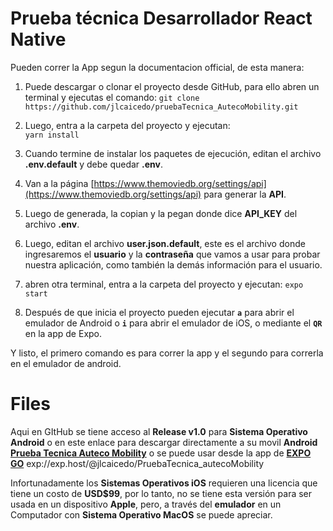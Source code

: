 # Prueba técnica Desarrollador React Native

Pueden correr la App segun la documentacion official, de esta manera:

1. Puede descargar o clonar el proyecto desde GitHub, para ello abren un terminal y ejecutas el comando:
   ``
   git clone https://github.com/jlcaicedo/pruebaTecnica_AutecoMobility.git
   ``

2. Luego, entra a la carpeta del proyecto y ejecutan:  
``
yarn install
``
3. Cuando termine de instalar los paquetes de ejecución, editan el archivo **.env.default** y debe quedar **.env**.
4. Van a la página [https://www.themoviedb.org/settings/api](https://www.themoviedb.org/settings/api) para generar la **API**.
5. Luego de generada, la copian y la pegan donde dice **API_KEY** del archivo **.env**.
6. Luego, editan el archivo **user.json.default**, este es el archivo donde ingresaremos el **usuario** y la **contraseña** que vamos a usar para probar nuestra aplicación, como también la demás información para el usuario.
7. abren otra terminal, entra a la carpeta del proyecto y ejecutan: 
``
expo start
``
8. Después de que inicia el proyecto pueden ejecutar **``a``** para abrir el emulador de Android o **``i``**  para abrir el emulador de iOS, o mediante el **``QR``** en la app de Expo.

Y listo, el primero comando es para correr la app y el segundo para correrla en el emulador de android.

# Files

Aqui en GItHub se tiene acceso al **Release v1.0** para **Sistema Operativo Android** o en este enlace para descargar directamente a su movil **Android**
**[Prueba Tecnica Auteco Mobility](https://github.com/jlcaicedo/pruebaTecnica_AutecoMobility/releases/tag/v1.0)** o se puede usar desde la app de **[EXPO GO](exp://exp.host/@jlcaicedo/PruebaTecnica_autecoMobility)** exp://exp.host/@jlcaicedo/PruebaTecnica_autecoMobility

Infortunadamente los **Sistemas Operativos iOS** requieren una licencia que tiene un costo de **USD$99**, por lo tanto, no se tiene esta versión para ser usada en un dispositivo **Apple**, pero,  a través del **emulador** en un Computador con **Sistema Operativo MacOS** se puede apreciar.
